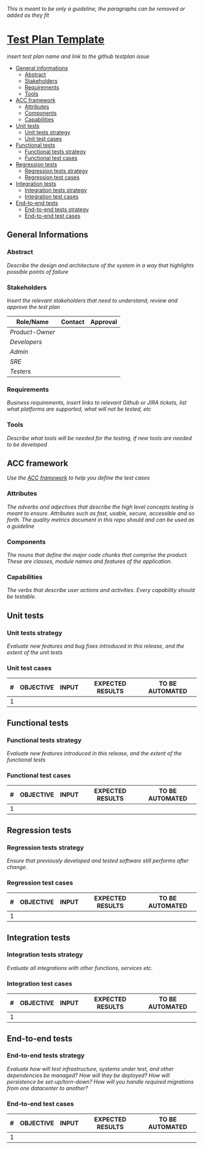 <!--
Based on: https://books.google.it/books?id=vHlTOVTKHeUC&hl=it&source=gbs_navlinks_s
          https://testing.googleblog.com/2016/06/the-inquiry-method-for-test-planning.html
          https://testing.googleblog.com/2011/09/10-minute-test-plan.html
-->

*This is meant to be only a guideline, the paragraphs can be removed or added as they fit*

# [Test Plan Template](https://github.com/input-output-hk/catalyst-voices/issues/1)
*insert test plan name and link to the github testplan issue*

- [General informations](#general-informations)
  - [Abstract](#abstract)
  - [Stakeholders](#stakeholders)
  - [Requirements](#requirements)
  - [Tools](#tools)
- [ACC framework](#acc-framework)
  - [Attributes](#attributes)
  - [Components](#components)
  - [Capabilities](#capabilities)
- [Unit tests](#unit-tests)
  - [Unit tests strategy](#unit-tests-strategy)
  - [Unit test cases](#unit-test-cases)
- [Functional tests](#functional-tests)
  - [Functional tests strategy](#functional-tests-strategy)
  - [Functional test cases](#functional-test-cases)
- [Regression tests](#regression-tests)
  - [Regression tests strategy](#regression-tests-strategy)
  - [Regression test cases](#regression-test-cases)
- [Integration tests](#integration-tests)
  - [Integration tests strategy](#integration-tests-strategy)
  - [Integration test cases](#integration-test-cases)
- [End-to-end tests](#end-to-end-tests)
  - [End-to-end tests strategy](#end-to-end-tests-strategy)
  - [End-to-end test cases](#end-to-end-test-cases)


## General Informations

### Abstract
*Describe the design and architecture of the system in a way that highlights possible points of failure*

### Stakeholders
*Insert the relevant stakeholders that need to understand, review and approve the test plan*

| Role/Name       | Contact        | Approval       |
|-----------------|----------------|----------------|
| *Product-Owner* |                |                |
| *Developers*    |                |                |
| *Admin*         |                |                |
| *SRE*           |                |                |
| *Testers*       |                |                |


### Requirements
*Business requirements, insert links to relevant Github or JIRA tickets, list what platforms are supported, what will not be tested, etc*

### Tools
*Describe what tools will be needed for the testing, if new tools are needed to be developed*

## ACC framework
*Use the [ACC framework](https://testing.googleblog.com/2011/09/10-minute-test-plan.html) to help you define the test cases*

### Attributes
*The adverbs and adjectives that describe the high level concepts testing is meant to ensure. Attributes such as fast, usable, secure, accessible and so forth. The quality metrics document in this repo should and can be used as a guideline*

### Components
*The nouns that define the major code chunks that comprise the product. These are classes, module names and features of the application.*

### Capabilities
*The verbs that describe user actions and activities. Every capability should be testable.*

## Unit tests

### Unit tests strategy
*Evaluate new features and bug fixes introduced in this release, and the extent of the unit tests*

### Unit test cases

| \#  | OBJECTIVE | INPUT | EXPECTED RESULTS | TO BE AUTOMATED |
| --- | --------- | ----- | ---------------- | --------------- |
| 1   |           |       |                  |                 |

## Functional tests

### Functional tests strategy
*Evaluate new features introduced in this release, and the extent of the functional tests*

### Functional test cases

| \#  | OBJECTIVE | INPUT | EXPECTED RESULTS | TO BE AUTOMATED |
| --- | --------- | ----- | ---------------- | --------------- |
| 1   |           |       |                  |                 |

## Regression tests

### Regression tests strategy
*Ensure that previously developed and tested software still performs after change.*

### Regression test cases

| \#  | OBJECTIVE | INPUT | EXPECTED RESULTS | TO BE AUTOMATED |
| --- | --------- | ----- | ---------------- | --------------- |
| 1   |           |       |                  |                 |

## Integration tests

### Integration tests strategy
*Evaluate all integrations with other functions, services etc.*

### Integration test cases

| \#  | OBJECTIVE | INPUT | EXPECTED RESULTS | TO BE AUTOMATED |
| --- | --------- | ----- | ---------------- | --------------- |
| 1   |           |       |                  |                 |

## End-to-end tests

### End-to-end tests strategy
*Evaluate how will test infrastructure, systems under test, and other dependencies be managed? How will they be deployed? How will persistence be set-up/torn-down? How will you handle required migrations from one datacenter to another?*

### End-to-end test cases

| \#  | OBJECTIVE | INPUT | EXPECTED RESULTS | TO BE AUTOMATED |
| --- | --------- | ----- | ---------------- | --------------- |
| 1   |           |       |                  |                 |